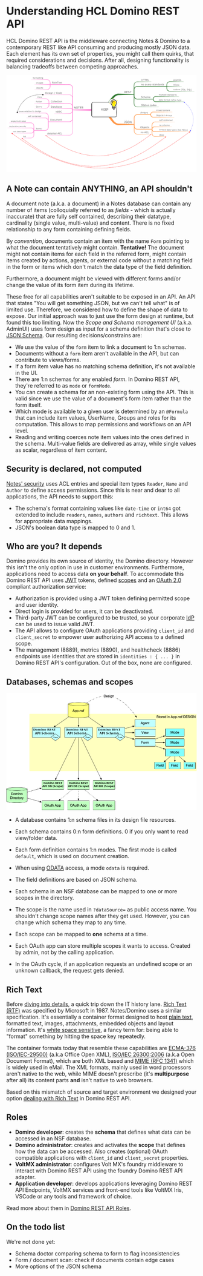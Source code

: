 # Understanding HCL Domino REST API

HCL Domino REST API is the middleware connecting Notes & Domino to a contemporary REST like API consuming and producing mostly JSON data. Each element has its own set of properties, you might call them quirks, that required considerations and decisions. After all, designing functionality is balancing tradeoffs between competing approaches.

[![Understanding Domino REST API](../assets/images/UnderstandingKEEP640.png)](../assets/images/UnderstandingKEEP.png)

## A Note can contain ANYTHING, an API shouldn't

A document note (a.k.a. a document) in a Notes database can contain any number of items (colloquially referred to as _fields_ - which is actually inaccurate) that are fully self contained, describing their datatype, cardinality (single value, multi-value) and content. There is no fixed relationship to any form containing defining fields.

By _convention_, documents contain an item with the name `Form` pointing to what the document tentatively might contain. **Tentative!** The document might not contain items for each field in the referred form, might contain items created by actions, agents, or external code without a matching field in the form or items which don't match the data type of the field definition.

Furthermore, a document might be viewed with different forms and/or change the value of its form item during its lifetime.

These free for all capabilities aren't suitable to be exposed in an API. An API that states "You will get something JSON, but we can't tell what" is of limited use. Therefore, we considered how to define the shape of data to expose. Our initial approach was to just use the form design at runtime, but found this too limiting. Now the _Scope and Schema management UI_ (a.k.a. AdminUI) uses form design as input for a schema definition that's close to [JSON Schema](https://json-schema.org). Our resulting decisions/constrains are:

- We use the value of the `form` item to link a document to 1:n schemas.
- Documents without a `form` item aren't available in the API, but can contribute to views/forms.
- If a form item value has no matching schema definition, it's not available in the UI.
- There are 1:n schemas for any enabled *form*. In Domino REST API, they're referred to as `mode` or `formMode`.
- You can create a schema for an non-existing form using the API. This is valid since we use the value of a document's form item rather than the form itself.
- Which mode is available to a given user is determined by an `@Formula` that can include item values, UserName, Groups and roles for its computation. This allows to map permissions and workflows on an API level.
- Reading and writing coerces note item values into the ones defined in the schema. Multi-value fields are delivered as array, while single values as scalar, regardless of item content.

## Security is declared, not computed

[Notes' security](https://wissel.net/blog/2014/02/domino-development-back-to-basics-part-6-better-safe-than-sorry-security.html) uses ACL entries and special item types `Reader`, `Name` and `Author` to define access permissions. Since this is near and dear to all applications, the API needs to support this:

- The schema's format containing values like `date-time` or `int64` got extended to include `readers`, `names`, `authors` and `richtext`. This allows for appropriate data mappings.
- JSON's boolean data type is mapped to 0 and 1.

## Who are you? It depends

Domino provides its own source of identity, the Domino directory. However this isn't the only option in use in customer environments. Furthermore, applications need to access data **on your behalf**. To accommodate this Domino REST API uses [JWT](https://jwt.io) tokens, defined [scopes](../references/usingdominorestapi/scopes.md) and an [OAuth 2.0](https://oauth.net/2/) compliant authorization service:

- Authorization is provided using a JWT token defining permitted scope and user identity.
- Direct login is provided for users, it can be deactivated.
- Third-party JWT can be configured to be trusted, so your corporate [IdP](https://en.wikipedia.org/wiki/Identity_provider) can be used to issue valid JWT.
- The API allows to configure OAuth applications providing `client_id` and `client_secret` to empower user authorizing API access to a defined scope.
- The management (8889), metrics (8890), and healthcheck (8886) endpoints use identities that are stored in `identities : { ... }` in Domino REST API's configuration. Out of the box, none are configured.

## Databases, schemas and scopes

![Databases schema and scopes](../assets/images/KeepSchemaToApp.png)

- A database contains 1:n schema files in its design file resources.
- Each schema contains 0:n form definitions. 0 if you only want to read view/folder data.
- Each form definition contains 1:n modes. The first mode is called `default`, which is used on document creation.

- When using [ODATA](https://www.odata.org) access, a mode `odata` is required.

- The field definitions are based on JSON schema.
- Each schema in an NSF database can be mapped to one or more scopes in the directory.
- The scope is the name used in `?dataSource=` as public access name. You shouldn't change scope names after they get used. However, you can change which schema they map to any time.
- Each scope can be mapped to **one** schema at a time.
- Each OAuth app can store multiple scopes it wants to access. Created by admin, not by the calling application.
- In the OAuth cycle, if an application requests an undefined scope or an unknown callback, the request gets denied.

## Rich Text

Before [diving into details](../references/usingdominorestapi/richtext/index.md), a quick trip down the IT history lane. [Rich Text (RTF)](https://en.wikipedia.org/wiki/Rich_Text_Format) was specified by Microsoft in 1987. Notes/Domino uses a similar specification. It's essentially a container format designed to host [plain text](https://www.youtube.com/watch?v=_mZBa3sqTrI), formatted text, images, attachments, embedded objects and layout information. It's [white space sensitive](https://twitter.com/jordwalke/status/1272431278868987904), a fancy term for: being able to "format" something by hitting the space key repeatedly.

The container formats today that resemble these capabilities are [ECMA-376 (ISO/IEC-29500)](https://www.ecma-international.org/publications-and-standards/standards/ecma-376/) (a.k.a Office Open XML), [ISO/IEC 26300:2006](http://www.oasis-open.org/committees/download.php/19274/OpenDocument-v1.0ed2-cs1.pdf) (a.k.a Open Document Format), which are both XML based and [MIME (RFC 1341)](https://datatracker.ietf.org/doc/html/rfc1341) which is widely used in eMail. The XML formats, mainly used in word processors aren't native to the web, while MIME doesn't prescribe (it's **multipurpose** after all) its content parts **and** isn't native to web browsers.

Based on this mismatch of source and target environment we designed your option [dealing with Rich Text](../references/usingdominorestapi/richtext/index.md) in Domino REST API.

## Roles

- **Domino developer**: creates the **schema** that defines what data can be accessed in an NSF database.
- **Domino administrator**: creates and activates the **scope** that defines how the data can be accessed. Also creates (optional) OAuth compatible applications with `client_id` and `client_secret` properties.
- **VoltMX administrator**: configures Volt MX's foundry middleware to interact with Domino REST API using the foundry Domino REST API adapter.
- **Application developer**: develops applications leveraging Domino REST API Endpoints, VoltMX services and front-end tools like VoltMX Iris, VSCode or any tools and framework of choice.

Read more about them in [Domino REST API Roles](../references/usingdominorestapi/roles.md).

## On the todo list

We're not done yet:

- Schema doctor comparing schema to form to flag inconsistencies
- Form / document scan: check if documents contain edge cases
- More options of the JSON schema
